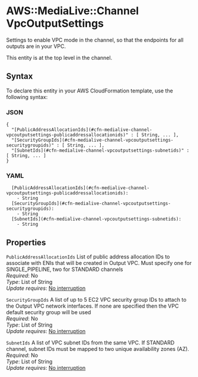 # AWS::MediaLive::Channel VpcOutputSettings<a name="aws-properties-medialive-channel-vpcoutputsettings"></a>

Settings to enable VPC mode in the channel, so that the endpoints for all outputs are in your VPC\.

This entity is at the top level in the channel\.

## Syntax<a name="aws-properties-medialive-channel-vpcoutputsettings-syntax"></a>

To declare this entity in your AWS CloudFormation template, use the following syntax:

### JSON<a name="aws-properties-medialive-channel-vpcoutputsettings-syntax.json"></a>

```
{
  "[PublicAddressAllocationIds](#cfn-medialive-channel-vpcoutputsettings-publicaddressallocationids)" : [ String, ... ],
  "[SecurityGroupIds](#cfn-medialive-channel-vpcoutputsettings-securitygroupids)" : [ String, ... ],
  "[SubnetIds](#cfn-medialive-channel-vpcoutputsettings-subnetids)" : [ String, ... ]
}
```

### YAML<a name="aws-properties-medialive-channel-vpcoutputsettings-syntax.yaml"></a>

```
  [PublicAddressAllocationIds](#cfn-medialive-channel-vpcoutputsettings-publicaddressallocationids):
    - String
  [SecurityGroupIds](#cfn-medialive-channel-vpcoutputsettings-securitygroupids):
    - String
  [SubnetIds](#cfn-medialive-channel-vpcoutputsettings-subnetids):
    - String
```

## Properties<a name="aws-properties-medialive-channel-vpcoutputsettings-properties"></a>

`PublicAddressAllocationIds` <a name="cfn-medialive-channel-vpcoutputsettings-publicaddressallocationids"></a>
List of public address allocation IDs to associate with ENIs that will be created in Output VPC\. Must specify one for SINGLE_PIPELINE, two for STANDARD channels  
_Required_: No  
_Type_: List of String  
_Update requires_: [No interruption](https://docs.aws.amazon.com/AWSCloudFormation/latest/UserGuide/using-cfn-updating-stacks-update-behaviors.html#update-no-interrupt)

`SecurityGroupIds` <a name="cfn-medialive-channel-vpcoutputsettings-securitygroupids"></a>
A list of up to 5 EC2 VPC security group IDs to attach to the Output VPC network interfaces\. If none are specified then the VPC default security group will be used  
_Required_: No  
_Type_: List of String  
_Update requires_: [No interruption](https://docs.aws.amazon.com/AWSCloudFormation/latest/UserGuide/using-cfn-updating-stacks-update-behaviors.html#update-no-interrupt)

`SubnetIds` <a name="cfn-medialive-channel-vpcoutputsettings-subnetids"></a>
A list of VPC subnet IDs from the same VPC\. If STANDARD channel, subnet IDs must be mapped to two unique availability zones \(AZ\)\.  
_Required_: No  
_Type_: List of String  
_Update requires_: [No interruption](https://docs.aws.amazon.com/AWSCloudFormation/latest/UserGuide/using-cfn-updating-stacks-update-behaviors.html#update-no-interrupt)
